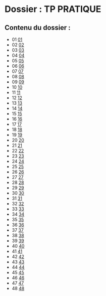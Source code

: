# Dossier : TP PRATIQUE
 
 ## Contenu du dossier : 
- 01 [01](./01)
- 02 [02](./02)
- 03 [03](./03)
- 04 [04](./04)
- 05 [05](./05)
- 06 [06](./06)
- 07 [07](./07)
- 08 [08](./08)
- 09 [09](./09)
- 10 [10](./10)
- 11 [11](./11)
- 12 [12](./12)
- 13 [13](./13)
- 14 [14](./14)
- 15 [15](./15)
- 16 [16](./16)
- 17 [17](./17)
- 18 [18](./18)
- 19 [19](./19)
- 20 [20](./20)
- 21 [21](./21)
- 22 [22](./22)
- 23 [23](./23)
- 24 [24](./24)
- 25 [25](./25)
- 26 [26](./26)
- 27 [27](./27)
- 28 [28](./28)
- 29 [29](./29)
- 30 [30](./30)
- 31 [31](./31)
- 32 [32](./32)
- 33 [33](./33)
- 34 [34](./34)
- 35 [35](./35)
- 36 [36](./36)
- 37 [37](./37)
- 38 [38](./38)
- 39 [39](./39)
- 40 [40](./40)
- 41 [41](./41)
- 42 [42](./42)
- 43 [43](./43)
- 44 [44](./44)
- 45 [45](./45)
- 46 [46](./46)
- 47 [47](./47)
- 48 [48](./48)
